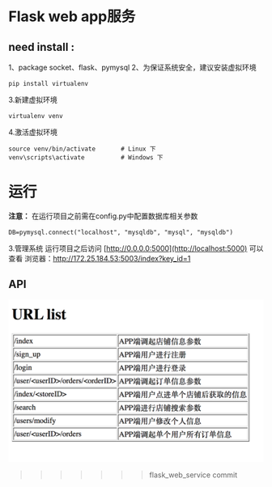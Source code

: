 
# Flask web app服务

## need install :
1、package socket、flask、pymysql
2、为保证系统安全，建议安装虚拟环境  
```
pip install virtualenv
```
3.新建虚拟环境  

```
virtualenv venv
```

4.激活虚拟环境  

```
source venv/bin/activate       # Linux 下
venv\scripts\activate          # Windows 下
```

# 运行

**注意：** 在运行项目之前需在config.py中配置数据库相关参数

```
DB=pymysql.connect("localhost", "mysqldb", "mysql", "mysqldb")
```

3.管理系统 
运行项目之后访问 [http://0.0.0.0:5000](http://localhost:5000) 可以查看
浏览器：http://172.25.184.53:5003/index?key_id=1
 
## API
![](./data_file/url_list.png)
>>>>>>> flask_web_service commit
